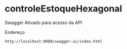 # controleEstoqueHexagonal


Swagger Ativado para acesso da API

Endereço
<br>

    http://localhost:8080/swagger-ui/index.html